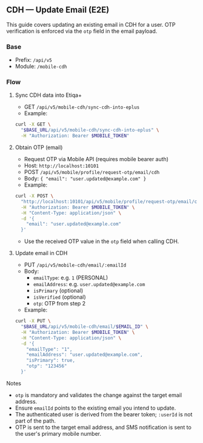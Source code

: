 ## CDH — Update Email (E2E)

This guide covers updating an existing email in CDH for a user. OTP verification is enforced via the `otp` field in the email payload.

### Base
- Prefix: `/api/v5`
- Module: `/mobile-cdh`

### Flow
1) Sync CDH data into Etiqa+
   - GET `/api/v5/mobile-cdh/sync-cdh-into-eplus`
   - Example:
   ```bash
   curl -X GET \
     "$BASE_URL/api/v5/mobile-cdh/sync-cdh-into-eplus" \
     -H "Authorization: Bearer $MOBILE_TOKEN"
   ```

2) Obtain OTP (email)
   - Request OTP via Mobile API (requires mobile bearer auth)
   - Host: `http://localhost:10101`
   - POST `/api/v5/mobile/profile/request-otp/email/cdh`
   - Body: `{ "email": "user.updated@example.com" }`
   - Example:
   ```bash
   curl -X POST \
     "http://localhost:10101/api/v5/mobile/profile/request-otp/email/cdh" \
     -H "Authorization: Bearer $MOBILE_TOKEN" \
     -H "Content-Type: application/json" \
     -d '{
       "email": "user.updated@example.com"
     }'
   ```
   - Use the received OTP value in the `otp` field when calling CDH.

3) Update email in CDH
   - PUT `/api/v5/mobile-cdh/email/:emailId`
   - Body:
     - `emailType`: e.g. `1` (PERSONAL)
     - `emailAddress`: e.g. `user.updated@example.com`
     - `isPrimary` (optional)
     - `isVerified` (optional)
     - `otp`: OTP from step 2
   - Example:
   ```bash
   curl -X PUT \
     "$BASE_URL/api/v5/mobile-cdh/email/$EMAIL_ID" \
     -H "Authorization: Bearer $MOBILE_TOKEN" \
     -H "Content-Type: application/json" \
     -d '{
       "emailType": "1",
       "emailAddress": "user.updated@example.com",
       "isPrimary": true,
       "otp": "123456"
     }'
   ```

Notes
- `otp` is mandatory and validates the change against the target email address.
- Ensure `emailId` points to the existing email you intend to update.
- The authenticated user is derived from the bearer token; `:userId` is not part of the path.
- OTP is sent to the target email address, and SMS notification is sent to the user's primary mobile number.
